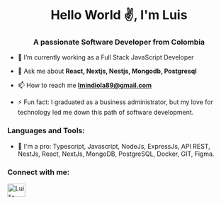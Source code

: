 <h1 align="center">Hello World ✌️, I'm Luis</h1>
<h3 align="center">A passionate Software Developer from Colombia</h3>

- 🔭 I’m currently working as a Full Stack JavaScript Developer
  
- 💬 Ask me about **React, Nextjs, Nestjs, Mongodb, Postgresql**

- 📫 How to reach me **lmindiola89@gmail.com**

- ⚡ Fun fact: I graduated as a business administrator, but my love for technology led me down this path of software development.

<h3 align="left">Languages and Tools:</h3>

- 🐐 I'm a pro: Typescript, Javascript, NodeJs, ExpressJs, API REST, NestJs, React, NextJs, MongoDB, PostgreSQL, Docker, GIT, Figma.

<h3 align="left">Connect with me:</h3>
<p align="left">
<a href="https://www.linkedin.com/in/luis-mindiola/" target="blank">
<img align="center" src="https://raw.githubusercontent.com/rahuldkjain/github-profile-readme-generator/master/src/images/icons/Social/linked-in-alt.svg" alt="Luis-Mindiola" height="30" width="40" /></a>
</p>


<!--
**lmindiola89/lmindiola89** is a ✨ _special_ ✨ repository because its `README.md` (this file) appears on your GitHub profile.

Here are some ideas to get you started:

- 🔭 I’m currently working on ...
- 🌱 I’m currently learning ...
- 👯 I’m looking to collaborate on ...
- 🤔 I’m looking for help with ...
- 💬 Ask me about ...
- 📫 How to reach me: ...
- 😄 Pronouns: ...
- ⚡ Fun fact: ...

**[XXX](XXX)**
- 🌱 I’m currently learning **Design system, Data Structures, Software Architecture, Rust, gRPC, tRPC, graphQL**
- 🚀 I can deal with: Python, C#, Rust, Golang, GraphQL, Angular, Redis, Firebase, GCP, Azure Services, Linux.
-->
